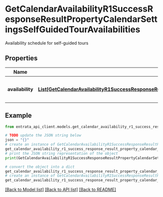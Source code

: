 # GetCalendarAvailabilityR1SuccessResponseResultPropertyCalendarSettingsSelfGuidedTourAvailabilities

Availability schedule for self-guided tours

## Properties

Name | Type | Description | Notes
------------ | ------------- | ------------- | -------------
**availability** | [**List[GetCalendarAvailabilityR1SuccessResponseResultPropertyCalendarSettingsSelfGuidedTourAvailabilitiesAvailabilityInner]**](GetCalendarAvailabilityR1SuccessResponseResultPropertyCalendarSettingsSelfGuidedTourAvailabilitiesAvailabilityInner.md) | List of self-guided tour availability slots | [optional] 

## Example

```python
from entrata_api_client.models.get_calendar_availability_r1_success_response_result_property_calendar_settings_self_guided_tour_availabilities import GetCalendarAvailabilityR1SuccessResponseResultPropertyCalendarSettingsSelfGuidedTourAvailabilities

# TODO update the JSON string below
json = "{}"
# create an instance of GetCalendarAvailabilityR1SuccessResponseResultPropertyCalendarSettingsSelfGuidedTourAvailabilities from a JSON string
get_calendar_availability_r1_success_response_result_property_calendar_settings_self_guided_tour_availabilities_instance = GetCalendarAvailabilityR1SuccessResponseResultPropertyCalendarSettingsSelfGuidedTourAvailabilities.from_json(json)
# print the JSON string representation of the object
print(GetCalendarAvailabilityR1SuccessResponseResultPropertyCalendarSettingsSelfGuidedTourAvailabilities.to_json())

# convert the object into a dict
get_calendar_availability_r1_success_response_result_property_calendar_settings_self_guided_tour_availabilities_dict = get_calendar_availability_r1_success_response_result_property_calendar_settings_self_guided_tour_availabilities_instance.to_dict()
# create an instance of GetCalendarAvailabilityR1SuccessResponseResultPropertyCalendarSettingsSelfGuidedTourAvailabilities from a dict
get_calendar_availability_r1_success_response_result_property_calendar_settings_self_guided_tour_availabilities_from_dict = GetCalendarAvailabilityR1SuccessResponseResultPropertyCalendarSettingsSelfGuidedTourAvailabilities.from_dict(get_calendar_availability_r1_success_response_result_property_calendar_settings_self_guided_tour_availabilities_dict)
```
[[Back to Model list]](../README.md#documentation-for-models) [[Back to API list]](../README.md#documentation-for-api-endpoints) [[Back to README]](../README.md)


